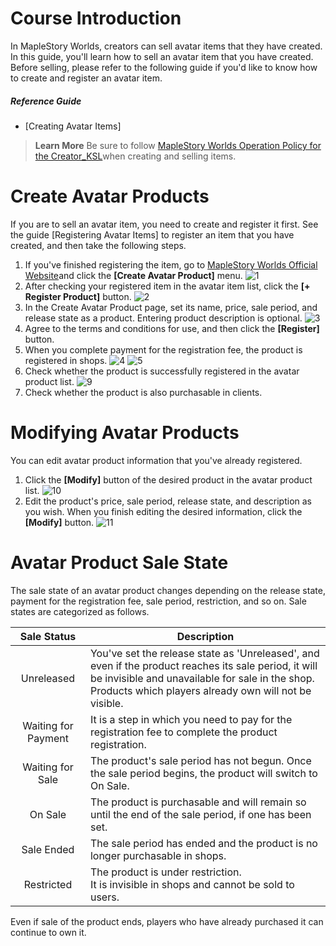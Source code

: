 # Course Introduction
In MapleStory Worlds, creators can sell avatar items that they have created.
In this guide, you'll learn how to sell an avatar item that you have created. 
Before selling, please refer to the following guide if you'd like to know how to create and register an avatar item.

##### Reference Guide
* [Creating Avatar Items]

> <span style="color: #585858">**Learn More**
> Be sure to follow [MapleStory Worlds Operation Policy for the Creator_KSL](https://maplestoryworlds.nexon.com/legal/policy/699{"target":"_self"})when creating and selling items.</span>

# Create Avatar Products
If you are to sell an avatar item, you need to create and register it first.
See the guide [Registering Avatar Items] to register an item that you have created, and then take the following steps.

1. If you've finished registering the item, go to [MapleStory Worlds Official Website](https://maplestoryworlds.nexon.com/{"target":"_self"})and click the **[Create Avatar Product]** menu.
    ![1](https://mod-file.dn.nexoncdn.co.kr/bbs/1675387038560a37afa6c891e47138b4ea932ce473e94.png "1")
    <br>
2. After checking your registered item in the avatar item list, click the **[+ Register Product]** button.
    ![2](https://mod-file.dn.nexoncdn.co.kr/bbs/1675387106201ba80f59171cc42b690af00f4198ddd0e.png "2")
    <br>
3. In the Create Avatar Product page, set its name, price, sale period, and release state as a product. Entering product description is optional.
    ![3](https://mod-file.dn.nexoncdn.co.kr/bbs/1675387497346953bec22511341cb972aedb0609bbdbf.png "3")
    <br>
4. Agree to the terms and conditions for use, and then click the **[Register]** button.
    <br>
5. When you complete payment for the registration fee, the product is registered in shops.
    ![4](https://mod-file.dn.nexoncdn.co.kr/bbs/16753877668022d2a5ad178a24915a8f630ca2ba2a198.png "4")
    ![5](https://mod-file.dn.nexoncdn.co.kr/bbs/1675387952798e8e7bd7df0d04224b35e5fa4b1b5b5ff.png "5")
    <br>
6. Check whether the product is successfully registered in the avatar product list.
    ![9](https://mod-file.dn.nexoncdn.co.kr/bbs/1675388530515c6268adc876c41a08e80bb5007824c45.png "9")
    <br>
7. Check whether the product is also purchasable in clients.

# Modifying Avatar Products
You can edit avatar product information that you've already registered.
1. Click the **[Modify]** button of the desired product in the avatar product list.
    ![10](https://mod-file.dn.nexoncdn.co.kr/bbs/1675388695316d1c667cc72764ccc81f05aa1c8c0f582.png "10")
    <br>
2. Edit the product's price, sale period, release state, and description as you wish. When you finish editing the desired information, click the **[Modify]** button.
    ![11](https://mod-file.dn.nexoncdn.co.kr/bbs/16753888899231b6e07c481e343f7af6d851db693c6c4.png "11")

# Avatar Product Sale State
The sale state of an avatar product changes depending on the release state, payment for the registration fee, sale period, restriction, and so on. Sale states are categorized as follows.

| Sale Status | Description |
| :---: | --- |
| Unreleased | You've set the release state as 'Unreleased', and even if the product reaches its sale period, it will be invisible and unavailable for sale in the shop. <br>Products which players already own will not be visible. |
| Waiting for Payment | It is a step in which you need to pay for the registration fee to complete the product registration. |
| Waiting for Sale | The product's sale period has not begun. Once the sale period begins, the product will switch to On Sale. |
| On Sale | The product is purchasable and will remain so until the end of the sale period, if one has been set.  |
| Sale Ended | The sale period has ended and the product is no longer purchasable in shops. |
| Restricted | The product is under restriction. <br>It is invisible in shops and cannot be sold to users. |

Even if sale of the product ends, players who have already purchased it can continue to own it.
